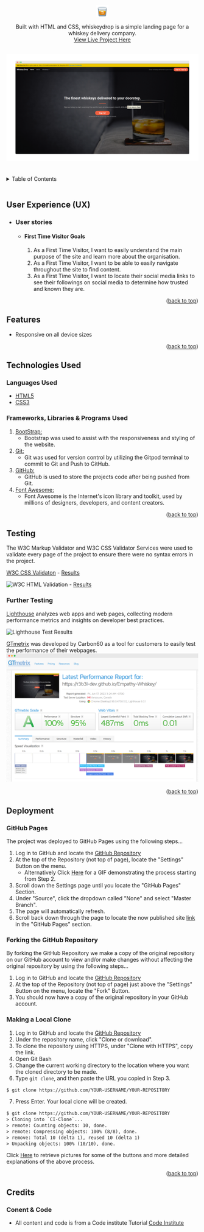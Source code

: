 <div id="top"></div>

<!-- PROJECT LOGO -->
<br />
<div align="center">
<a href="https://github.com/r3b3l-dev/repo_name">
	<img src="images/readme/logo.png" alt="Logo">
</a>

<p align="center">
	Built with HTML and CSS, whiskeydrop is a simple landing page for a whiskey delivery company.
	<br />
	<a href="https://r3b3l-dev.github.io/Empathy-Whiskey/">View Live Project Here</a>
</p>
</div>

<h2 align="center"><img src="images/readme/screenshot.png"></h2>

<br>
<!-- TABLE OF CONTENTS -->
<details>
<summary>Table of Contents</summary>
<ol>
	<li><a href="#user-experience-(ux)">User Experience (UX)<a></li>
	<li><a href="#features">Features</a></li>
	<li><a href="#technologies-used">Technologies Used</a></li>
	<li><a href="#testing">Testing</a></li>
	<li><a href="#deployment">Deployment</a></li>
	<li><a href="#credits">Credits</a></li>
</ol>
</details>
<br>


## User Experience (UX)

-   ### User stories

    -   #### First Time Visitor Goals

        1. As a First Time Visitor, I want to easily understand the main purpose of the site and learn more about the organisation.
        2. As a First Time Visitor, I want to be able to easily navigate throughout the site to find content.
        3. As a First Time Visitor, I want to locate their social media links to see their followings on social media to determine how trusted and known they are.

<p align="right">(<a href="#top">back to top</a>)</p>



## Features

-   Responsive on all device sizes

<p align="right">(<a href="#top">back to top</a>)</p>


## Technologies Used

### Languages Used

-   [HTML5](https://en.wikipedia.org/wiki/HTML5)
-   [CSS3](https://en.wikipedia.org/wiki/Cascading_Style_Sheets)

### Frameworks, Libraries & Programs Used

1. [BootStrap:](https://getbootstrap.com/)
	- Bootstrap was used to assist with the responsiveness and styling of the website.
1. [Git:](https://git-scm.com/)
	- Git was used for version control by utilizing the Gitpod terminal to commit to Git and Push to GitHub.
1. [GitHub:](https://github.com/)
	- GitHub is used to store the projects code after being pushed from Git.
1. [Font Awesome:](https://fontawesome.com/)
	- Font Awesome is the Internet's icon library and toolkit, used by millions of designers, developers, and content creators.

<p align="right">(<a href="#top">back to top</a>)</p>


## Testing

The W3C Markup Validator and W3C CSS Validator Services were used to validate every page of the project to ensure there were no syntax errors in the project.

[W3C CSS Validaton](https://validator.w3.org/) - [Results](images/readme/css-validation.png)

![W3C HTML Validation](assets/img/validator.w3.png) - [Results](images/readme/html-validation.png)


### Further Testing

[Lighthouse](https://developers.google.com/web/tools/lighthouse/) analyzes web apps and web pages, collecting modern performance metrics and insights on developer best practices.

![Lighthouse Test Results]()

[GTmetrix](https://gtmetrix.com/) was developed by Carbon60 as a tool for customers to easily test the performance of their webpages.
![GTmetrix](images/readme/gt-metrix.png)

<p align="right">(<a href="#top">back to top</a>)</p>

## Deployment

### GitHub Pages

The project was deployed to GitHub Pages using the following steps...

1. Log in to GitHub and locate the [GitHub Repository](https://github.com/)
2. At the top of the Repository (not top of page), locate the "Settings" Button on the menu.
	- Alternatively Click [Here](https://raw.githubusercontent.com/) for a GIF demonstrating the process starting from Step 2.
3. Scroll down the Settings page until you locate the "GitHub Pages" Section.
4. Under "Source", click the dropdown called "None" and select "Master Branch".
5. The page will automatically refresh.
6. Scroll back down through the page to locate the now published site [link](https://github.com) in the "GitHub Pages" section.

### Forking the GitHub Repository

By forking the GitHub Repository we make a copy of the original repository on our GitHub account to view and/or make changes without affecting the original repository by using the following steps...

1. Log in to GitHub and locate the [GitHub Repository](https://github.com/)
2. At the top of the Repository (not top of page) just above the "Settings" Button on the menu, locate the "Fork" Button.
3. You should now have a copy of the original repository in your GitHub account.

### Making a Local Clone

1. Log in to GitHub and locate the [GitHub Repository](https://github.com/)
2. Under the repository name, click "Clone or download".
3. To clone the repository using HTTPS, under "Clone with HTTPS", copy the link.
4. Open Git Bash
5. Change the current working directory to the location where you want the cloned directory to be made.
6. Type `git clone`, and then paste the URL you copied in Step 3.

```
$ git clone https://github.com/YOUR-USERNAME/YOUR-REPOSITORY
```

7. Press Enter. Your local clone will be created.

```
$ git clone https://github.com/YOUR-USERNAME/YOUR-REPOSITORY
> Cloning into `CI-Clone`...
> remote: Counting objects: 10, done.
> remote: Compressing objects: 100% (8/8), done.
> remove: Total 10 (delta 1), reused 10 (delta 1)
> Unpacking objects: 100% (10/10), done.
```

Click [Here](https://help.github.com/en/github/creating-cloning-and-archiving-repositories/cloning-a-repository#cloning-a-repository-to-github-desktop) to retrieve pictures for some of the buttons and more detailed explanations of the above process.

<p align="right">(<a href="#top">back to top</a>)</p>

## Credits

### Conent & Code

-   All content and code is from a Code institute Tutorial [Code Institute](https://www.codeinstitute.net)


